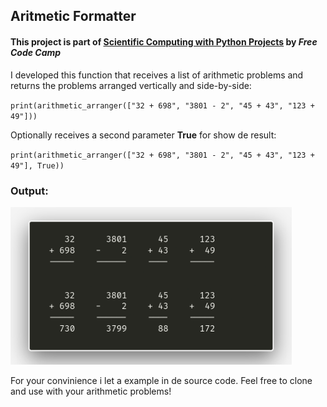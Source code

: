## Aritmetic Formatter

#### This project is part of [**Scientific Computing with Python Projects**](https://www.freecodecamp.org/portuguese/learn/scientific-computing-with-python/) by *Free Code Camp*

I developed this function that receives a list of arithmetic problems and returns the problems arranged vertically and side-by-side:
<br>

`print(arithmetic_arranger(["32 + 698", "3801 - 2", "45 + 43", "123 + 49"]))`

Optionally receives a second parameter **True** for show de result:
<br>

`print(arithmetic_arranger(["32 + 698", "3801 - 2", "45 + 43", "123 + 49"], True))`

### Output:
<img src="/img/arit.png" alt="drawing" width="450"/>

For your convinience i let a example in de source code. Feel free to clone and use with your arithmetic problems!

